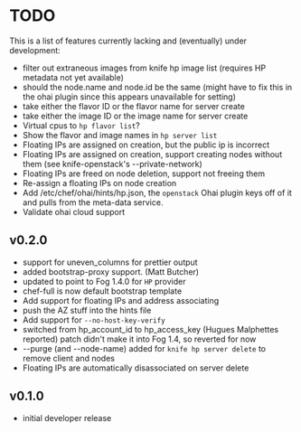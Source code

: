 # TODO #
This is a list of features currently lacking and (eventually) under development:
* filter out extraneous images from knife hp image list (requires HP metadata not yet available)
* should the node.name and node.id be the same (might have to fix this in the ohai plugin since this appears unavailable for setting)
* take either the flavor ID or the flavor name for server create
* take either the image ID or the image name for server create
* Virtual cpus to `hp flavor list`?
* Show the flavor and image names in `hp server list`
* Floating IPs are assigned on creation, but the public ip is incorrect
* Floating IPs are assigned on creation, support creating nodes without them (see knife-openstack's --private-network)
* Floating IPs are freed on node deletion, support not freeing them
* Re-assign a floating IPs on node creation
* Add /etc/chef/ohai/hints/hp.json, the `openstack` Ohai plugin keys off of it and pulls from the meta-data service.
* Validate ohai cloud support

## v0.2.0
* support for uneven_columns for prettier output
* added bootstrap-proxy support. (Matt Butcher)
* updated to point to Fog 1.4.0 for `HP` provider
* chef-full is now default bootstrap template
* Add support for floating IPs and address associating
* push the AZ stuff into the hints file
* Add support for `--no-host-key-verify`
* switched from hp_account_id to hp_access_key (Hugues Malphettes reported)
  patch didn't make it into Fog 1.4, so reverted for now
* --purge (and --node-name) added for `knife hp server delete` to remove client and nodes
* Floating IPs are automatically disassociated on server delete

## v0.1.0
* initial developer release
